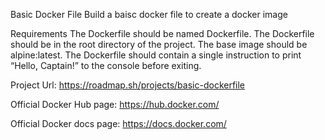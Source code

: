 
Basic Docker File 
Build a baisc docker file to create a docker image  


Requirements
The Dockerfile should be named Dockerfile.
The Dockerfile should be in the root directory of the project.
The base image should be alpine:latest.
The Dockerfile should contain a single instruction to print “Hello, Captain!” to the console before exiting.


Project Url:
https://roadmap.sh/projects/basic-dockerfile


Official Docker Hub page: 
https://hub.docker.com/ 


Official Docker docs page:
https://docs.docker.com/
